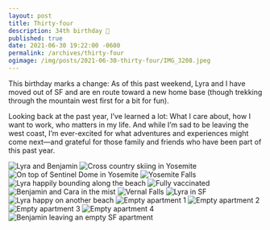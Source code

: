 ```yaml
---
layout: post
title: Thirty-four
description: 34th birthday 🎂
published: true
date: 2021-06-30 19:22:00 -0600
permalink: /archives/thirty-four
ogimage: /img/posts/2021-06-30-thirty-four/IMG_3208.jpeg
---
```

This birthday marks a change: As of this past weekend, Lyra and I have moved out of SF and are en route toward a new home base (though trekking through the mountain west first for a bit for fun).

Looking back at the past year, I’ve learned a lot: What I care about, how I want to work, who matters in my life. And while I’m sad to be leaving the west coast, I’m ever-excited for what adventures and experiences might come next—and grateful for those family and friends who have been part of this past year.

![Lyra and Benjamin][1]
![Cross country skiing in Yosemite][2]
![On top of Sentinel Dome in Yosemite][3]
![Yosemite Falls][4]
![Lyra happily bounding along the beach][5]
![Fully vaccinated][6]
![Benjamin and Cara in the mist][7]
![Vernal Falls][8]
![Lyra in SF][9]
![Lyra happy on another beach][10]
![Empty apartment 1][11]
![Empty apartment 2][12]
![Empty apartment 3][13]
![Empty apartment 4][14]
![Benjamin leaving an empty SF apartment][15]

[1]: /img/posts/2021-06-30-thirty-four/IMG_3208.jpeg
[2]: /img/posts/2021-06-30-thirty-four/IMG_3419.jpeg
[3]: /img/posts/2021-06-30-thirty-four/IMG_3520.jpeg
[4]: /img/posts/2021-06-30-thirty-four/IMG_3584.jpeg
[5]: /img/posts/2021-06-30-thirty-four/IMG_3728.jpeg
[6]: /img/posts/2021-06-30-thirty-four/IMG_4068.jpeg
[7]: /img/posts/2021-06-30-thirty-four/IMG_4673.jpeg
[8]: /img/posts/2021-06-30-thirty-four/IMG_4695.jpeg
[9]: /img/posts/2021-06-30-thirty-four/IMG_4867.jpeg
[10]: /img/posts/2021-06-30-thirty-four/IMG_4921.jpeg
[11]: /img/posts/2021-06-30-thirty-four/IMG_4989.jpeg
[12]: /img/posts/2021-06-30-thirty-four/IMG_4990.jpeg
[13]: /img/posts/2021-06-30-thirty-four/IMG_4993.jpeg
[14]: /img/posts/2021-06-30-thirty-four/IMG_4994.jpeg
[15]: /img/posts/2021-06-30-thirty-four/IMG_5001.jpeg
